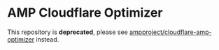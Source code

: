 # AMP Cloudflare Optimizer

This repository is **deprecated**, please see [ampproject/cloudflare-amp-optimizer](https://github.com/ampproject/cloudflare-amp-optimizer) instead.
